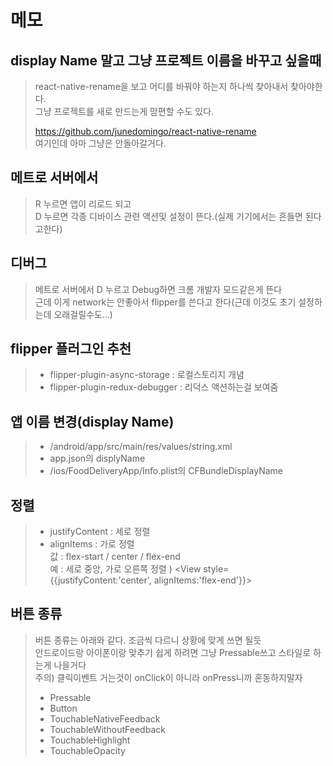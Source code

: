# 메모

## display Name 말고 그냥 프로젝트 이름을 바꾸고 싶을때
> react-native-rename을 보고 어디를 바꿔야 하는지 하나씩 찾아내서 찾아야한다.    
> 그냥 프로젝트를 새로 만드는게 맘편할 수도 있다.   
> 
> https://github.com/junedomingo/react-native-rename    
> 여기인데 아마 그냥은 안돌아갈거다.
    
    
## 메트로 서버에서
> R 누르면 앱이 리로드 되고    
> D 누르면 각종 디바이스 관련 액션및 설정이 뜬다.(실제 기기에서는 흔들면 된다고한다)     


## 디버그
> 메트로 서버에서 D 누르고 Debug하면 크롬 개발자 모드같은게 뜬다     
> 근데 이게 network는 안좋아서 flipper를 쓴다고 한다(근데 이것도 초기 설정하는데 오래걸릴수도...)    

## flipper 플러그인 추천
> - flipper-plugin-async-storage : 로컬스토리지 개념
> - flipper-plugin-redux-debugger : 리덕스 액션하는걸 보여줌


## 앱 이름 변경(display Name)
> - /android/app/src/main/res/values/string.xml
> - app.json의 displyName
> - /ios/FoodDeliveryApp/Info.plist의 CFBundleDisplayName


## 정렬

> - justifyContent : 세로 정렬
> - alignItems : 가로 정렬     
> 값 : flex-start / center / flex-end     
> 예 : 세로 중앙, 가로 오른쪽 정렬 ) <View style={{justifyContent:'center', alignItems:'flex-end'}}></View>

## 버튼 종류
> 버튼 종류는 아래와 같다. 조금씩 다르니 상황에 맞게 쓰면 될듯   
> 안드로이드랑 아이폰이랑 맞추기 쉽게 하려면 그냥 Pressable쓰고 스타일로 하는게 나을거다   
> 주의) 클릭이벤트 거는것이 onClick이 아니라 onPress니까 혼동하지말자
> - Pressable
> - Button
> - TouchableNativeFeedback
> - TouchableWithoutFeedback
> - TouchableHighlight
> - TouchableOpacity   
